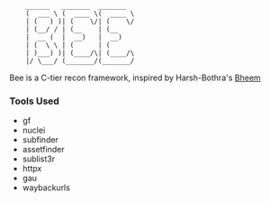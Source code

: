 
```
	______   _______  _______  
	(  ___ \ (  ____ \(  ____ \       
	| (   ) )| (    \/| (    \/
	| (__/ / | (__    | (__    
	|  __ (  |  __)   |  __)   
	| (  \ \ | (      | (         
	| )___) )| (____/\| (____/\ 
	|/ \___/ (_______/(_______/ 
```

Bee is a C-tier recon framework, inspired by Harsh-Bothra's [Bheem](https://github.com/harsh-bothra/Bheem)

### Tools Used
  * gf
  * nuclei
  * subfinder
  * assetfinder
  * sublist3r
  * httpx
  * gau
  * waybackurls



